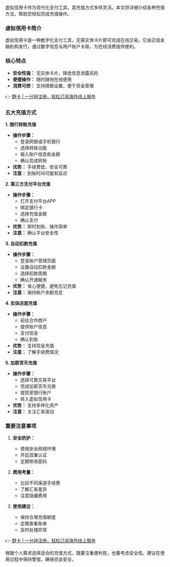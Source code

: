 虚拟信用卡作为现代化支付工具，其充值方式多样灵活。本文将详细介绍各种充值方法，帮助您轻松完成充值操作。

### 虚拟信用卡简介

虚拟信用卡是一种数字化支付工具，无需实体卡片即可完成在线交易。它由正规金融机构发行，通过数字信息与用户账户关联，为在线消费提供便利。

### 核心特点

* **安全性强：** 无实体卡片，降低信息泄露风险
* **便捷操作：** 随时随地在线使用
* **消费可控：** 支持限额设置，便于资金管理

👉 [野卡 | 一分钟注册，轻松订阅海外线上服务](https://bit.ly/bewildcard)

### 五大充值方式

**1. 银行转账充值**
* **操作步骤：**
  - 登录网银或手机银行
  - 选择转账功能
  - 输入账户信息和金额
  - 确认完成转账
* **优势：** 手续费低，安全可靠
* **注意：** 到账时间可能有延迟

**2. 第三方支付平台充值**
* **操作步骤：**
  - 打开支付平台APP
  - 绑定银行卡
  - 选择充值金额
  - 确认支付
* **优势：** 即时到账，操作简单
* **注意：** 确认平台安全性

**3. 自动扣款充值**
* **操作步骤：**
  - 登录账户管理页面
  - 设置自动扣款金额
  - 选择扣款周期
  - 确认开通服务
* **优势：** 省心便捷，避免忘记充值
* **注意：** 保持账户余额充足

**4. 实体店面充值**
* **操作步骤：**
  - 前往合作商户
  - 提供账户信息
  - 支付现金
  - 确认到账
* **优势：** 支持现金充值
* **注意：** 了解手续费情况

**5. 加密货币充值**
* **操作步骤：**
  - 选择可靠交易平台
  - 完成加密货币兑换
  - 提现至银行账户
  - 转入虚拟信用卡
* **优势：** 支持多样化资产
* **注意：** 关注汇率波动

### 重要注意事项

1. **安全防护：**
   - 使用安全网络环境
   - 开启双重认证
   - 定期修改密码

2. **费用考量：**
   - 比较不同渠道手续费
   - 了解汇率差异
   - 注意隐藏费用

3. **使用建议：**
   - 保持合理充值额度
   - 定期查看账单
   - 及时处理异常

👉 [野卡 | 一分钟注册，轻松订阅海外线上服务](https://bit.ly/bewildcard)

根据个人需求选择适合的充值方式，既要注重便利性，也要考虑安全性。建议在使用过程中保持警惕，确保资金安全。